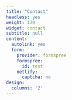 ```yaml
---
title: "Contact"
headless: yes
weight: 130
widget: contact
subtitle: null
content:
  autolink: yes
  form:
    provider: formspree
    formspree:
      id: test
    netlify:
      captcha: no
design:
  columns: '2'
---
```

